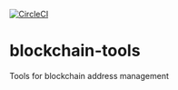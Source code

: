 [![CircleCI](https://circleci.com/gh/sliard/blockchain-tools.svg?style=svg)](https://circleci.com/gh/sliard/blockchain-tools)

# blockchain-tools
Tools for blockchain address management
